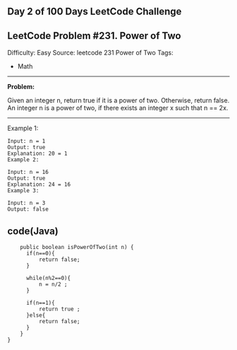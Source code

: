 ## **Day 2 of 100 Days LeetCode Challenge**

**LeetCode Problem #231. Power of Two**
---
Difficulty: Easy
Source: leetcode 231 Power of Two
Tags:
  - Math
---
**Problem:**

Given an integer n, return true if it is a power of two. Otherwise, return false. 
An integer n is a power of two, if there exists an integer x such that n == 2x.

---
Example 1:
```
Input: n = 1
Output: true
Explanation: 20 = 1
Example 2:
```
```
Input: n = 16
Output: true
Explanation: 24 = 16
Example 3:
```
```
Input: n = 3
Output: false
```
**code(Java)**
 ---  
```class Solution {
    public boolean isPowerOfTwo(int n) {
      if(n==0){
          return false;
      }

      while(n%2==0){
          n = n/2 ;
      }

      if(n==1){
          return true ;
      }else{
          return false;
      }
    }
}
```

